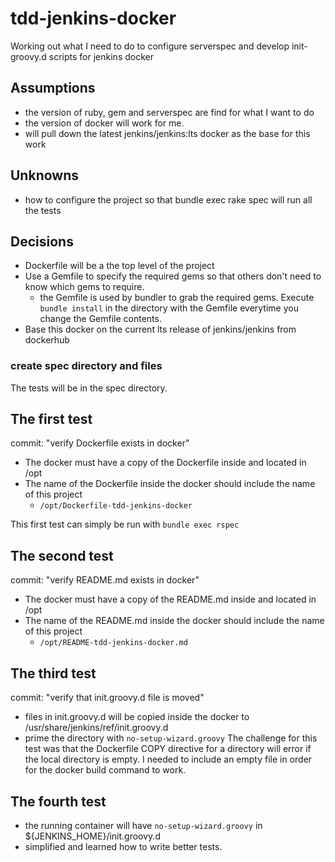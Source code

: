 # tdd-jenkins-docker
Working out what I need to do to configure serverspec and develop init-groovy.d scripts for jenkins docker

## Assumptions
* the version of ruby, gem and serverspec are find for what I want to do
* the version of docker will work for me.
* will pull down the latest jenkins/jenkins:lts docker as the base for this work


## Unknowns
* how to configure the project so that bundle exec rake spec will run all the tests


## Decisions
* Dockerfile will be a the top level of the project
* Use a Gemfile to specify the required gems so that others don't need to know which gems to require.
  - the Gemfile is used by bundler to grab the required gems. Execute `bundle install` in the directory with the Gemfile everytime you change the Gemfile contents.
* Base this docker on the current lts release of jenkins/jenkins from dockerhub

### create spec directory and files
The tests will be in the spec directory.

## The first test
commit: "verify Dockerfile exists in docker"
* The docker must have a copy of the Dockerfile inside and located in /opt
* The name of the Dockerfile inside the docker should include the name of this project
  - `/opt/Dockerfile-tdd-jenkins-docker`

This first test can simply be run with `bundle exec rspec`

## The second test
commit: "verify README.md exists in docker"
* The docker must have a copy of the README.md inside and located in /opt
* The name of the README.md inside the docker should include the name of this project
  - `/opt/README-tdd-jenkins-docker.md`

## The third test
commit: "verify that init.groovy.d file is moved"
- files in init.groovy.d will be copied inside the docker to /usr/share/jenkins/ref/init.groovy.d
- prime the directory with `no-setup-wizard.groovy`
The challenge for this test was that the Dockerfile COPY directive for a directory
will error if the local directory is empty. I needed to include an empty file in order
for the docker build command to work.

## The fourth test
- the running container will have `no-setup-wizard.groovy` in ${JENKINS_HOME}/init.groovy.d
- simplified and learned how to write better tests.

